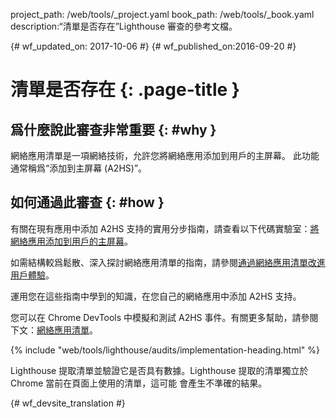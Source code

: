 project_path: /web/tools/_project.yaml
book_path: /web/tools/_book.yaml
description:“清單是否存在”Lighthouse 審查的參考文檔。

{# wf_updated_on: 2017-10-06 #}
{# wf_published_on:2016-09-20 #}

# 清單是否存在 {: .page-title }

## 爲什麼說此審查非常重要 {: #why }

網絡應用清單是一項網絡技術，允許您將網絡應用添加到用戶的主屏幕。
此功能通常稱爲“添加到主屏幕 (A2HS)”。


## 如何通過此審查 {: #how }

有關在現有應用中添加 A2HS 支持的實用分步指南，請查看以下代碼實驗室：[將網絡應用添加到用戶的主屏幕](https://codelabs.developers.google.com/codelabs/add-to-home-screen)。



如需結構較爲鬆散、深入探討網絡應用清單的指南，請參閱[通過網絡應用清單改進用戶體驗](/web/fundamentals/web-app-manifest)。



運用您在這些指南中學到的知識，在您自己的網絡應用中添加 A2HS 支持。


您可以在 Chrome DevTools 中模擬和測試 A2HS 事件。有關更多幫助，請參閱下文：[網絡應用清單](/web/tools/chrome-devtools/debug/progressive-web-apps/#manifest)。



{% include "web/tools/lighthouse/audits/implementation-heading.html" %}

Lighthouse 提取清單並驗證它是否具有數據。Lighthouse 提取的清單獨立於 Chrome 當前在頁面上使用的清單，這可能
會產生不準確的結果。




{# wf_devsite_translation #}
